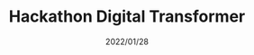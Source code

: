 ---
layout: ../../layouts/ProjectLayout.astro
title: Hackathon Digital Transformer
date: 2022/01/28
sumary: We presented our innovation team project to a jury of Rennes Métropole in order to answer a need for the city.
tags: 
  - challenge
  - hackathon
  - group project
value: 5
thumbnails: ~
rank: 1/3
coauthors:
  - William Debrandt
  - Antoine Aussant
  - Gwendal Larmet-Demenay
---